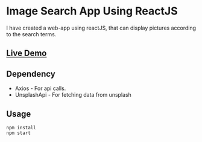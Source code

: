 # Image Search App Using ReactJS

I have created a web-app using reactJS, that can display pictures according to the search terms.

## [Live Demo](https://search-images-from-unsplash.herokuapp.com/)

## Dependency
- Axios - For api calls.
- UnsplashApi - For fetching data from unsplash


## Usage

```
npm install
npm start
```
